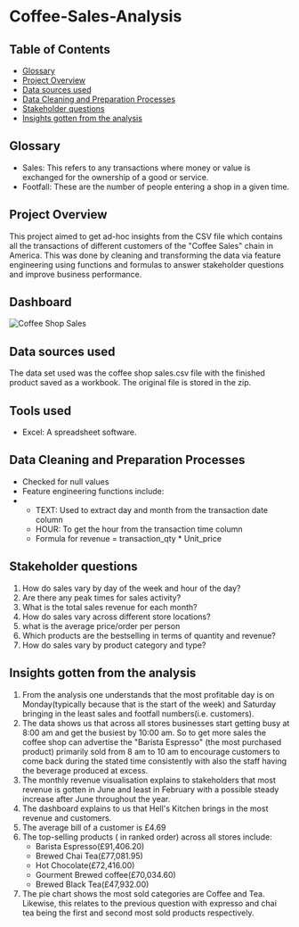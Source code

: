 # Coffee-Sales-Analysis
## Table of Contents
- [Glossary](#glossary)
- [Project Overview](#project-overview)
- [Data sources used](#data-sources-used)
- [Data Cleaning and Preparation Processes](#data-cleaning-and-preparation-processes)
- [Stakeholder questions](#stakeholder-questions)
- [Insights gotten from the analysis](#insights-gotten-from-the-analysis)

## Glossary
- Sales: This refers to any transactions where money or value is exchanged for the ownership of a good or service.
- Footfall: These are the number of people entering a shop in a given time.
## Project Overview
This project aimed to get ad-hoc insights from the CSV file which contains all the transactions of different customers of the "Coffee Sales" chain in America. This was done by cleaning and transforming the data via feature engineering using functions and formulas to answer stakeholder questions and improve business performance.
## Dashboard
![Coffee Shop Sales](https://github.com/Tyroneekhator/Coffee-Sales-Analysis/assets/72547969/f349faf4-93a6-48dd-920e-513f40fae9a7)



## Data sources used
The data set used was the coffee shop sales.csv file with the finished product saved as a workbook.
The original file is stored in the zip.
## Tools used
- Excel: A spreadsheet software.
## Data Cleaning and Preparation Processes
- Checked for null values
- Feature engineering  functions include:
- - TEXT: Used to extract day and month from the transaction date column
  - HOUR: To get the hour from the transaction time column
  - Formula for revenue = transaction_qty * Unit_price

## Stakeholder questions
1. How do sales vary by day of the
week and hour of the day?
2. Are there any peak times for sales
activity?
3. What is the total sales revenue for
each month?
4. How do sales vary across different
store locations?
5. what is the average price/order
per person
6. Which products are the bestselling in terms of quantity and
revenue?
7. How do sales vary by product
category and type?

## Insights gotten from the analysis
1. From the analysis one understands that the  most profitable day is on Monday(typically because that is the start of the week) and Saturday bringing in the least sales and footfall numbers(i.e. customers). 
2. The data shows us that across all stores businesses start getting busy at 8:00 am and get the busiest by 10:00 am. So to get more sales the coffee shop can advertise the "Barista Espresso" (the most purchased product) primarily sold from 8 am to 10 am to encourage customers to  come back during the stated time consistently with also the staff having the beverage produced at excess.
3. The monthly revenue visualisation explains to stakeholders that most revenue is gotten in June and least in February with a possible steady increase after June throughout the year.
4. The dashboard explains to us that Hell's Kitchen brings in the most revenue and customers.
5. The average bill of a customer is £4.69
6. The top-selling products ( in ranked order) across all stores include:
   - Barista Espresso(£91,406.20)
   - Brewed Chai Tea(£77,081.95)
   - Hot Chocolate(£72,416.00)
   - Gourment Brewed coffee(£70,034.60)
   - Brewed Black Tea(£47,932.00)
7. The pie chart shows the most sold categories are Coffee and Tea. Likewise, this relates to the previous question with expresso and chai tea being the first and second most sold products respectively.
   


  







